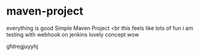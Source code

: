 # maven-project
everything is good
Simple Maven Project
<br
this feels like lots of fun
i am testing with webhook on jenkins
lovely concept
wow

gfdregjuyyhj
